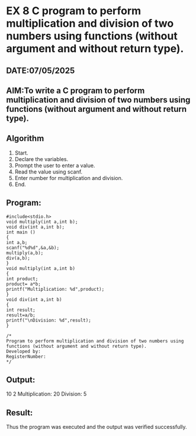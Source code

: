 # EX 8 C program to perform multiplication and division of two numbers using functions (without argument and without return type).
## DATE:07/05/2025
## AIM:To write a C program to perform multiplication and division of two numbers using functions (without argument and without return type).

## Algorithm
1. Start. 
2. Declare the variables. 
3. Prompt the user to enter a value. 
4. Read the value using scanf. 
5. Enter number for multiplication and division. 
6. End.    

## Program:
```
#include<stdio.h> 
void multiply(int a,int b); 
void div(int a,int b); 
int main () 
{ 
int a,b; 
scanf("%d%d",&a,&b); 
multiply(a,b); 
div(a,b); 
} 
void multiply(int a,int b) 
{ 
int product; 
product= a*b; 
printf("Multiplication: %d",product); 
} 
void div(int a,int b) 
{ 
int result; 
result=a/b; 
printf("\nDivision: %d",result); 
} 

/*
Program to perform multiplication and division of two numbers using functions (without argument and without return type).
Developed by: 
RegisterNumber:  
*/
```

## Output:
10  2
Multiplication: 20     Division: 5


## Result:
Thus the program was executed and the output was verified successfully.
